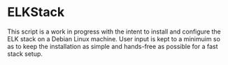 # ELKStack

This script is a work in progress with the intent to install and configure the ELK stack on a Debian Linux machine. User input is kept to a minimuim so as to keep the installation as simple and hands-free as possible for a fast stack setup. 
